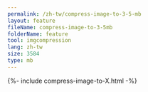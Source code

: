 ```yaml
---
permalink: /zh-tw/compress-image-to-3-5-mb
layout: feature
fileName: compress-image-to-3-5mb
folderName: feature
tool: imgcompression
lang: zh-tw
size: 3584
type: mb
---
```


{%- include compress-image-to-X.html -%}
